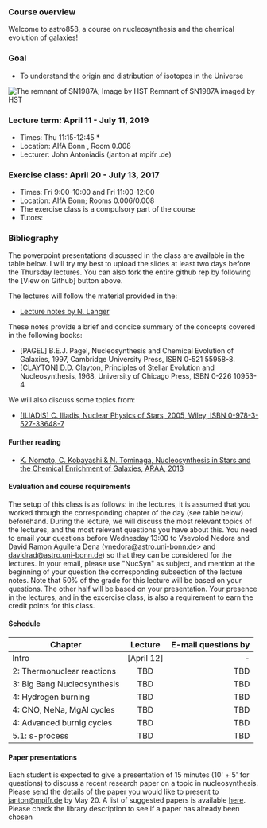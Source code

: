 ### Course overview 

Welcome to astro858, a course on nucleosynthesis and the chemical evolution of galaxies! 

### Goal 
 * To understand the origin and distribution of isotopes in the Universe
 
 
![The remnant of SN1987A; Image by HST](https://spacetelescope.org/static/archives/images/screen/opo1030a.jpg)
Remnant of SN1987A imaged by HST
 

### Lecture term: April 11 - July 11, 2019

* Times: Thu 11:15-12:45 *
* Location: AIfA Bonn , Room 0.008 
* Lecturer: John Antoniadis (janton at mpifr .de)


### Exercise class: April 20 - July 13, 2017

* Times: Fri 9:00-10:00 and Fri 11:00-12:00 
* Location: AIfA Bonn; Rooms 0.006/0.008 
* The exercise class is a compulsory part of the course
* Tutors:  


### Bibliography 
The powerpoint presentations discussed in the class are available in the table below. I will try my best to upload the slides at least two days before the Thursday lectures. You can also fork the entire github rep by following the [View on Github] button above. 

The lectures will follow the material provided in the: 
* [Lecture notes by N. Langer](https://astro.uni-bonn.de/~nlanger/siu_web/nucscript/Nucleo.pdf)

These notes provide a brief and concice summary of the concepts covered in the following books: 

* [PAGEL] B.E.J. Pagel, Nucleosynthesis and Chemical  Evolution of  Galaxies, 1997, Cambridge University Press, ISBN 0-521 55958-8.
* [CLAYTON] D.D. Clayton, Principles of Stellar Evolution and Nucleosynthesis, 1968, University of Chicago Press, ISBN 0-226 10953-4

We will also discuss some topics from: 

* [[ILIADIS] C. Iliadis, Nuclear Physics of Stars, 2005, Wiley, ISBN 0-978-3-527-33648-7](http://kvk.bibliothek.kit.edu/hylib-bin/kvk/nph-kvk2.cgi?maske=kvk-redesign&lang=en&title=KIT-Bibliothek%3A+Karlsruher+Virtueller+Katalog+KVK+%3A+Ergebnisanzeige&head=%2F%2Fkvk.bibliothek.kit.edu%2Fasset%2Fhtml%2Fhead.html&header=%2F%2Fkvk.bibliothek.kit.edu%2Fasset%2Fhtml%2Fheader.html&spacer=%2F%2Fkvk.bibliothek.kit.edu%2Fasset%2Fhtml%2Fspacer.html&footer=%2F%2Fkvk.bibliothek.kit.edu%2Fasset%2Fhtml%2Ffooter.html&css=none&input-charset=utf-8&ALL=&TI=&AU=&CI=&ST=&PY=&SB=9783527336487&SS=&PU=&target=_blank&VERBUENDE=&kataloge=SWB&kataloge=BVB&kataloge=NRW&kataloge=HEBIS&kataloge=HEBIS_RETRO&kataloge=KOBV_SOLR&kataloge=GBV&kataloge=DDB&kataloge=STABI_BERLIN&kataloge=TIB&kataloge=OEVK_GBV&kataloge=VD16&kataloge=VD17&kataloge=VD18&kataloge=VOE&kataloge=ZDB&OESTERREICH=&kataloge=BIBOPAC&kataloge=LBOE&kataloge=OENB&SCHWEIZ=&kataloge=SWISSBIB&kataloge=HELVETICAT&kataloge=BASEL&kataloge=ETH&kataloge=VKCH_RERO&kataloge=NLAU&kataloge=VERBUND_BELGIEN&kataloge=DAENEMARK_REX&kataloge=EROMM&kataloge=ESTER&kataloge=NB_FINNLAND&kataloge=FINNLAND_VERBUND&kataloge=BNF_PARIS&kataloge=ABES&kataloge=COPAC&kataloge=BL&kataloge=NB_ISRAEL&kataloge=VERBUND_ISRAEL&kataloge=EDIT16&kataloge=ITALIEN_VERBUND&kataloge=ITALIEN_SERIALS&kataloge=CISTI&kataloge=NLCA&kataloge=LUXEMBURG&kataloge=NB_NIEDERLANDE&kataloge=VERBUND_NORWEGEN&kataloge=NB_POLEN&kataloge=PORTUGAL&kataloge=STAATSBIB_RUSSLAND&kataloge=VERBUND_SCHWEDEN&kataloge=BNE&kataloge=REBIUN&kataloge=NB_TSCHECHIEN&kataloge=NB_UNGARN&kataloge=NLM&kataloge=WORLDCAT&BUCHHANDEL=&kataloge=ABEBOOKS&kataloge=AMAZON_DE&kataloge=AMAZON_US&kataloge=ANTIQUARIAT&kataloge=BOOKLOOKER&kataloge=KNO&kataloge=ZVAB&VOLLTEXTE=&kataloge=BASE&kataloge=DART_EUROPE&kataloge=DIGIBIB&kataloge=DFG_EBOOKS&kataloge=DFG_AUFSAETZE&kataloge=DOABOOKS&kataloge=DOAJ&kataloge=EROMM_WEBSEARCH&kataloge=EUROPEANA&kataloge=GOOGLE_BOOKS&kataloge=KUNST_HATHI&kataloge=ARCHIVE_ORG&kataloge=OAPEN&kataloge=ZVDD&ref=direct&client-js=yes&inhibit_redirect=1)


#### Further reading
* [K. Nomoto, C. Kobayashi & N. Tominaga, Nucleosynthesis in Stars and the Chemical Enrichment of Galaxies, ARAA, 2013](https://www.annualreviews.org/doi/pdf/10.1146/annurev-astro-082812-140956)



#### Evaluation and course requirements 
The setup of this class is as follows: in the lectures, it is assumed that you worked through the corresponding chapter of the day (see table below) beforehand. During the lecture, we will discuss the most relevant topics of the lectures, and the most relevant questions you have about this. You need to email your questions before Wednesday 13:00 to Vsevolod Nedora and David Ramon Aguilera Dena (vnedora@astro.uni-bonn.de> and davidrad@astro.uni-bonn.de) so that they can be considered for the lectures. In your email, please use "NucSyn" as subject, and mention at the beginning of your question the corresponding subsection of the lecture notes. Note that 50% of the grade for this lecture will be based on your questions. The other half will be based on your presentation. Your presence in the lectures, and in the excercise class, is also a requirement to earn the credit points for this class. 



#### Schedule  



| Chapter                        |      Lecture        | E-mail questions by  |
| -------------                  |  :-------------:    |                -----:|
| Intro       |      [April 12]      |           -          |
| 2: Thermonuclear reactions     |      TBD       |              TBD          
| 3: Big Bang Nucleosynthesis	   |    TBD         |              TBD          |
| 4: Hydrogen burning       	   |    TBD         |              TBD          |
| 4: CNO, NeNa, MgAl cycles       |    TBD        |              TBD          |
| 4: Advanced burnig cycles       |    TBD        |              TBD          |
| 5.1: s-process                  |    TBD        |              TBD          |


#### Paper presentations 
Each student is expected to give a presentation of 15 minutes (10' + 5' for questions) to discuss a recent research paper on a topic in nucleosynthesis. Please send the details of the paper you would like to present to janton@mpifr.de by May 20. A list of suggested papers is available [here](ui.adsabs.harvard.edu/#/public-libraries/srWK-pAGTZ-D1fpyllBK3g). Please check the library description to see if a paper has already been chosen 
